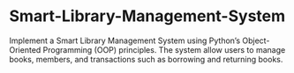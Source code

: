 # Smart-Library-Management-System
Implement a Smart Library Management System using Python’s Object-Oriented Programming (OOP) principles. The system  allow users to manage books, members, and transactions such as borrowing and returning books.
